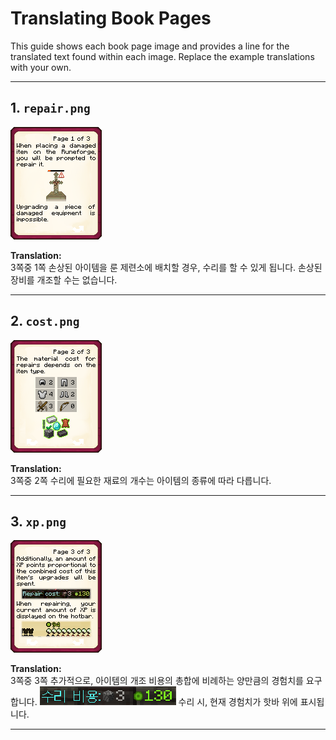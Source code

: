 # Translating Book Pages

This guide shows each book page image and provides a line for the translated text found within each image. Replace the example translations with your own.

---

## 1. `repair.png`

![Repair Page](repair.png)

**Translation:**  
3쪽중 1쪽
손상된 아이템을 룬 제련소에 배치할 경우, 수리를 할 수 있게 됩니다.
손상된 장비를 개조할 수는 없습니다.

---

## 2. `cost.png`

![Cost Page](cost.png)

**Translation:**  
3쪽중 2쪽
수리에 필요한 재료의 개수는 아이템의 종류에 따라 다릅니다.

---

## 3. `xp.png`

![XP Page](xp.png)

**Translation:**  
3쪽중 3쪽
추가적으로, 아이템의 개조 비용의 총합에 비례하는 양만큼의 경험치를 요구합니다.
![수리 비용](repaircost.png)
수리 시, 현재 경험치가 핫바 위에 표시됩니다.

---
